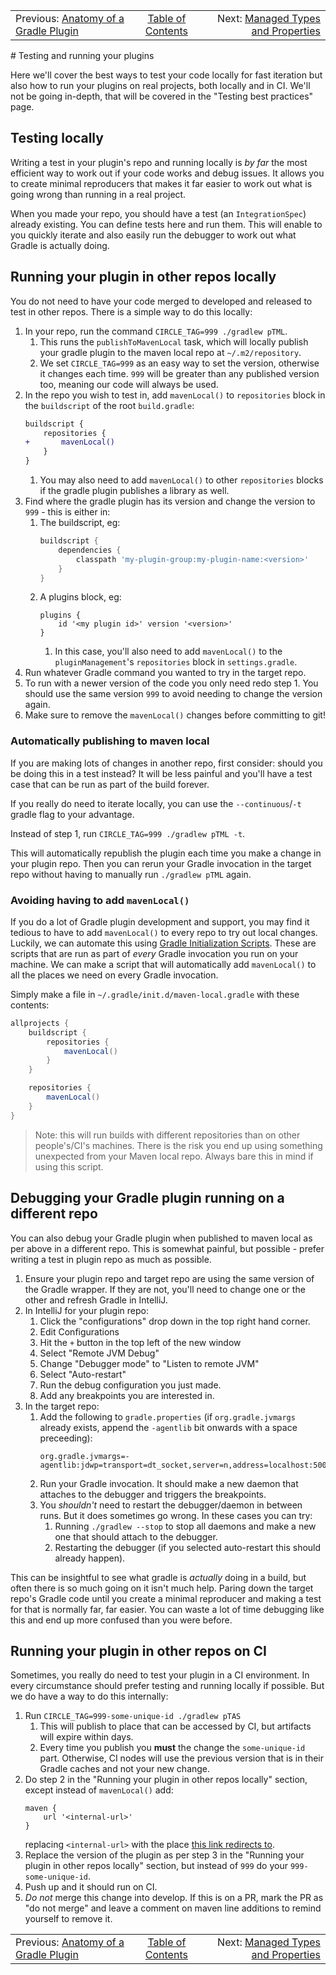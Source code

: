 <!-- PreviousNext:START -->
<table><tr>
  <td>Previous: <a href="anatomy-of-a-gradle-plugin.md">Anatomy of a Gradle Plugin</a></td>
  <td align="center"><a href="../README.md#table-of-contents">Table of Contents</a></td>
  <td align="right">Next: <a href="managed-types-and-properties.md">Managed Types and Properties</a></td>
</tr></table>
<!-- PreviousNext:END -->
# Testing and running your plugins

Here we'll cover the best ways to test your code locally for fast iteration but also how to run your plugins on real projects, both locally and in CI. We'll not be going in-depth, that will be covered in the "Testing best practices" page.

## Testing locally

Writing a test in your plugin's repo and running locally is _by far_ the most efficient way to work out if your code works and debug issues. It allows you to create minimal reproducers that makes it far easier to work out what is going wrong than running in a real project.

When you made your repo, you should have a test (an `IntegrationSpec`) already existing. You can define tests here and run them. This will enable to you quickly iterate and also easily run the debugger to work out what Gradle is actually doing.

## Running your plugin in other repos locally

You do not need to have your code merged to developed and released to test in other repos. There is a simple way to do this locally:

1. In your repo, run the command `CIRCLE_TAG=999 ./gradlew pTML`.
   1. This runs the `publishToMavenLocal` task, which will locally publish your gradle plugin to the maven local repo at `~/.m2/repository`.
   2. We set `CIRCLE_TAG=999` as an easy way to set the version, otherwise it changes each time. `999` will be greater than any published version too, meaning our code will always be used. 
2. In the repo you wish to test in, add `mavenLocal()` to `repositories` block in the `buildscript` of the root `build.gradle`:
    ```diff
    buildscript {
        repositories {
    +       mavenLocal()
        }
    }
    ```
   1. You may also need to add `mavenLocal()` to other `repositories` blocks if the gradle plugin publishes a library as well.
3. Find where the gradle plugin has its version and change the version to `999` - this is either in:
   1. The buildscript, eg:
        ```gradle
        buildscript {
            dependencies {
                classpath 'my-plugin-group:my-plugin-name:<version>'
            }
        }
        ```
   2. A plugins block, eg:
        ```
        plugins {
            id '<my plugin id>' version '<version>'
        }
        ```
      1. In this case, you'll also need to add `mavenLocal()` to the `pluginManagement`'s `repositories` block in `settings.gradle`.
4. Run whatever Gradle command you wanted to try in the target repo.
5. To run with a newer version of the code you only need redo step 1. You should use the same version `999` to avoid needing to change the version again.
6. Make sure to remove the `mavenLocal()` changes before committing to git!

### Automatically publishing to maven local

If you are making lots of changes in another repo, first consider: should you be doing this in a test instead? It will be less painful and you'll have a test case that can be run as part of the build forever.

If you really do need to iterate locally, you can use the `--continuous`/`-t` gradle flag to your advantage.

Instead of step 1, run `CIRCLE_TAG=999 ./gradlew pTML -t`.

This will automatically republish the plugin each time you make a change in your plugin repo. Then you can rerun your Gradle invocation in the target repo without having to manually run `./gradlew pTML` again.

### Avoiding having to add `mavenLocal()`

If you do a lot of Gradle plugin development and support, you may find it tedious to have to add `mavenLocal()` to every repo to try out local changes. Luckily, we can automate this using [Gradle Initialization Scripts](https://docs.gradle.org/current/userguide/init_scripts.html). These are scripts that are run as part of _every_ Gradle invocation you run on your machine. We can make a script that will automatically add `mavenLocal()` to all the places we need on every Gradle invocation.

Simply make a file in `~/.gradle/init.d/maven-local.gradle` with these contents:

```gradle
allprojects {
    buildscript {
        repositories {
            mavenLocal()
        }
    }

    repositories {
        mavenLocal()
    }
}
```

> Note: this will run builds with different repositories than on other people's/CI's machines. There is the risk you end up using something unexpected from your Maven local repo. Always bare this in mind if using this script.

## Debugging your Gradle plugin running on a different repo

You can also debug your Gradle plugin when published to maven local as per above in a different repo. This is somewhat painful, but possible - prefer writing a test in plugin repo as much as possible.

1. Ensure your plugin repo and target repo are using the same version of the Gradle wrapper. If they are not, you'll need to change one or the other and refresh Gradle in IntelliJ.
2. In IntelliJ for your plugin repo:
   1. Click the "configurations" drop down in the top right hand corner.
   2. Edit Configurations
   3. Hit the `+` button in the top left of the new window
   4. Select "Remote JVM Debug"
   5. Change "Debugger mode" to "Listen to remote JVM"
   6. Select "Auto-restart"
   7. Run the debug configuration you just made.
   8. Add any breakpoints you are interested in.
3. In the target repo:
   1. Add the following to `gradle.properties` (if `org.gradle.jvmargs` already exists, append the `-agentlib` bit onwards with a space preceeding):
      ```
      org.gradle.jvmargs=-agentlib:jdwp=transport=dt_socket,server=n,address=localhost:5005
      ```
   2. Run your Gradle invocation. It should make a new daemon that attaches to the debugger and triggers the breakpoints.
   3. You _shouldn't_ need to restart the debugger/daemon in between runs. But it does sometimes go wrong. In these cases you can try:
      1. Running `./gradlew --stop` to stop all daemons and make a new one that should attach to the debugger.
      2. Restarting the debugger (if you selected auto-restart this should already happen).

This can be insightful to see what gradle is _actually_ doing in a build, but often there is so much going on it isn't much help. Paring down the target repo's Gradle code until you create a minimal reproducer and making a test for that is normally far, far easier. You can waste a lot of time debugging like this and end up more confused than you were before.

## Running your plugin in other repos on CI

Sometimes, you really do need to test your plugin in a CI environment. In every circumstance should prefer testing and running locally if possible. But we do have a way to do this internally:

1. Run `CIRCLE_TAG=999-some-unique-id ./gradlew pTAS`
   1. This will publish to place that can be accessed by CI, but artifacts will expire within days.
   2. Every time you publish you **must** the change the `some-unique-id` part. Otherwise, CI nodes will use the previous version that is in their Gradle caches and not your new change. 
2. Do step 2 in the "Running your plugin in other repos locally" section, except instead of `mavenLocal()` add:
    ```
    maven {
        url '<internal-url>'
    }
    ```
   replacing `<internal-url>` with the place [this link redirects to](https://pl.ntr/2kb).
3. Replace the version of the plugin as per step 3 in the "Running your plugin in other repos locally" section, but instead of `999` do your `999-some-unique-id`.
4. Push up and it should run on CI.
5. _Do not_ merge this change into develop. If this is on a PR, mark the PR as "do not merge" and leave a comment on maven line additions to remind yourself to remove it.

<!-- PreviousNext:START -->
<table><tr>
  <td>Previous: <a href="anatomy-of-a-gradle-plugin.md">Anatomy of a Gradle Plugin</a></td>
  <td align="center"><a href="../README.md#table-of-contents">Table of Contents</a></td>
  <td align="right">Next: <a href="managed-types-and-properties.md">Managed Types and Properties</a></td>
</tr></table>
<!-- PreviousNext:END -->